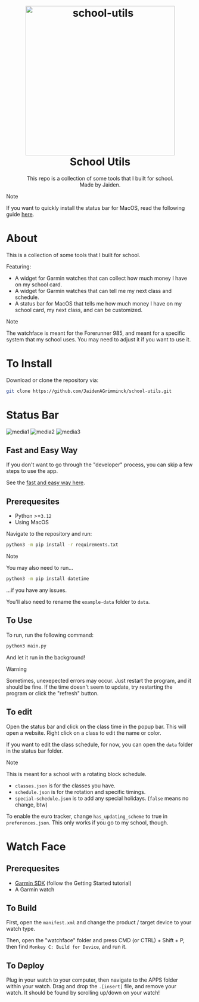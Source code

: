 <h1 align="center">
  <br>
  <img src="logo.svg" alt="school-utils" width="400">
  <br>
  <b>School Utils</b>
</h1>

<p align="center">
This repo is a collection of some tools that I built for school.
<br/>
Made by Jaiden.
</p>

> [!NOTE]
> If you want to quickly install the status bar for MacOS, read the following guide [here](install.md).

# About

This is a collection of some tools that I built for school.

Featuring:

- A widget for Garmin watches that can collect how much money I have on my school card.
- A widget for Garmin watches that can tell me my next class and schedule.
- A status bar for MacOS that tells me how much money I have on my school card, my next class, and can be customized.

> [!NOTE]
> The watchface is meant for the Forerunner 985, and meant for a specific system that my school uses.
> You may need to adjust it if you want to use it.

# To Install

Download or clone the repository via:

```bash
git clone https://github.com/JaidenAGrimminck/school-utils.git
```

# Status Bar

![media1](media/class%20one.png)
![media2](media/class%20two.png)
![media3](media/edit%20menu.png)

## Fast and Easy Way

If you don't want to go through the "developer" process, you can skip a few steps to use the app.

See the [fast and easy way here](/install.md).

## Prerequesites

- Python >=`3.12`
- Using MacOS

Navigate to the repository and run:

```bash
python3 -m pip install -r requirements.txt
```

> [!NOTE]
> You may also need to run...
> ```bash
> python3 -m pip install datetime
> ```
> ...if you have any issues.

You'll also need to rename the `example-data` folder to `data`.

## To Use

To run, run the following command:

```bash
python3 main.py
```

And let it run in the background!

> [!WARNING]
> Sometimes, unexepected errors may occur. Just restart the program, and it should be fine.
> If the time doesn't seem to update, try restarting the program or click the "refresh" button.

## To edit

Open the status bar and click on the class time in the popup bar. This will open a website. Right click on a class to edit the name or color.

If you want to edit the class schedule, for now, you can open the `data` folder in the status bar folder.

> [!NOTE]
> This is meant for a school with a rotating block schedule.

- `classes.json` is for the classes you have.
- `schedule.json` is for the rotation and specific timings.
- `special-schedule.json` is to add any special holidays. (`false` means no change, btw)

To enable the euro tracker, change `has_updating_scheme` to true in `preferences.json`. This only works if you go to my school, though.

# Watch Face

## Prerequesites

- [Garmin SDK](https://developer.garmin.com/connect-iq/overview/) (follow the Getting Started tutorial)
- A Garmin watch

## To Build

First, open the `manifest.xml` and change the product / target device to your watch type.

Then, open the "watchface" folder and press CMD (or CTRL) + Shift + P, then find `Monkey C: Build for Device`, and run it.

## To Deploy

Plug in your watch to your computer, then navigate to the APPS folder within your watch. Drag and drop the `.[insert]` file, and remove your watch. It should be found by scrolling up/down on your watch!